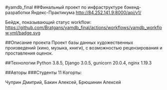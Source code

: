#yamdb_final
##Финальный проект по инфраструктуре бэкенд-разработки Яндекс-Практикума
http://84.252.141.9:8000/api/v1/

Бейдж, показывающий статус workflow:
https://github.com/Bratgans/yamdb_final/actions/workflows/yamdb_workflow.yml/badge.svg

##Описание проекта
Проект базы данных художественных произведений (кино, музыка, книги), с возможностью рецензирования и проставления оценок.

##Технологии
Python 3.8.5, Django 3.0.5, gunicorn 20.0.4, nginx 1.19.3

##Авторы
###Студенты 11 Когорты:

Чуприн Дмитрий,
Бакин Алексей,
Брюшинин Алексей